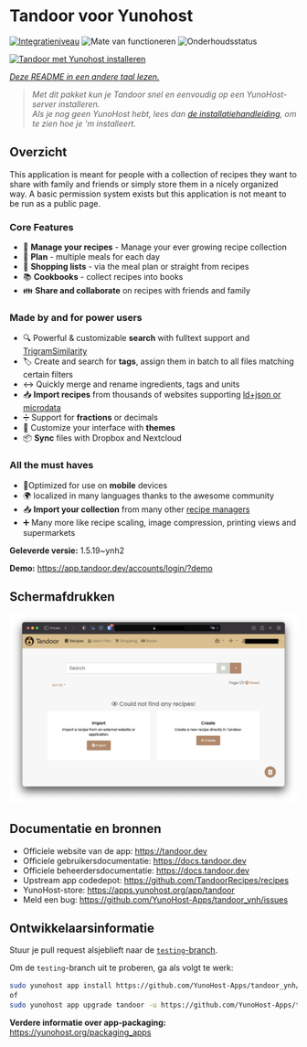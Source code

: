 <!--
NB: Deze README is automatisch gegenereerd door <https://github.com/YunoHost/apps/tree/master/tools/readme_generator>
Hij mag NIET handmatig aangepast worden.
-->

# Tandoor voor Yunohost

[![Integratieniveau](https://dash.yunohost.org/integration/tandoor.svg)](https://ci-apps.yunohost.org/ci/apps/tandoor/) ![Mate van functioneren](https://ci-apps.yunohost.org/ci/badges/tandoor.status.svg) ![Onderhoudsstatus](https://ci-apps.yunohost.org/ci/badges/tandoor.maintain.svg)

[![Tandoor met Yunohost installeren](https://install-app.yunohost.org/install-with-yunohost.svg)](https://install-app.yunohost.org/?app=tandoor)

*[Deze README in een andere taal lezen.](./ALL_README.md)*

> *Met dit pakket kun je Tandoor snel en eenvoudig op een YunoHost-server installeren.*  
> *Als je nog geen YunoHost hebt, lees dan [de installatiehandleiding](https://yunohost.org/install), om te zien hoe je 'm installeert.*

## Overzicht

This application is meant for people with a collection of recipes they want to share with family and friends or simply
store them in a nicely organized way. A basic permission system exists but this application is not meant to be run as 
a public page.

### Core Features

- 🥗 **Manage your recipes** - Manage your ever growing recipe collection
- 📆 **Plan** - multiple meals for each day
- 🛒 **Shopping lists** - via the meal plan or straight from recipes
- 📚 **Cookbooks** - collect recipes into books
- 👪 **Share and collaborate** on recipes with friends and family

### Made by and for power users

- 🔍 Powerful & customizable **search** with fulltext support and [TrigramSimilarity](https://docs.djangoproject.com/en/3.0/ref/contrib/postgres/search/#trigram-similarity)
- 🏷️ Create and search for **tags**, assign them in batch to all files matching certain filters
- ↔️ Quickly merge and rename ingredients, tags and units 
- 📥️ **Import recipes** from thousands of websites supporting [ld+json or microdata](https://schema.org/Recipe)
- ➗ Support for **fractions** or decimals
- 🎨 Customize your interface with **themes**
- 📦 **Sync** files with Dropbox and Nextcloud
  
### All the must haves

- 📱Optimized for use on **mobile** devices
- 🌍 localized in many languages thanks to the awesome community
- 📥️ **Import your collection** from many other [recipe managers](https://docs.tandoor.dev/features/import_export/)
- ➕ Many more like recipe scaling, image compression, printing views and supermarkets

**Geleverde versie:** 1.5.19~ynh2

**Demo:** <https://app.tandoor.dev/accounts/login/?demo>

## Schermafdrukken

![Schermafdrukken van Tandoor](./doc/screenshots/example.jpg)

## Documentatie en bronnen

- Officiele website van de app: <https://tandoor.dev>
- Officiele gebruikersdocumentatie: <https://docs.tandoor.dev>
- Officiele beheerdersdocumentatie: <https://docs.tandoor.dev>
- Upstream app codedepot: <https://github.com/TandoorRecipes/recipes>
- YunoHost-store: <https://apps.yunohost.org/app/tandoor>
- Meld een bug: <https://github.com/YunoHost-Apps/tandoor_ynh/issues>

## Ontwikkelaarsinformatie

Stuur je pull request alsjeblieft naar de [`testing`-branch](https://github.com/YunoHost-Apps/tandoor_ynh/tree/testing).

Om de `testing`-branch uit te proberen, ga als volgt te werk:

```bash
sudo yunohost app install https://github.com/YunoHost-Apps/tandoor_ynh/tree/testing --debug
of
sudo yunohost app upgrade tandoor -u https://github.com/YunoHost-Apps/tandoor_ynh/tree/testing --debug
```

**Verdere informatie over app-packaging:** <https://yunohost.org/packaging_apps>
